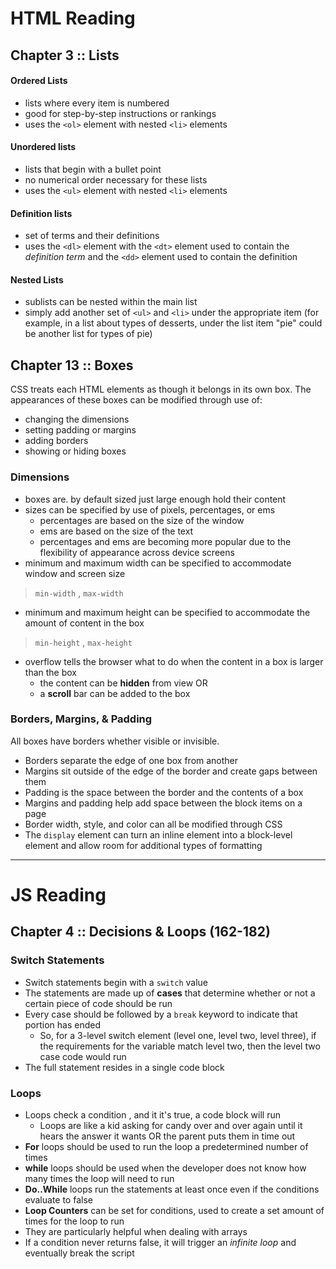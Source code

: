 # HTML Reading

## Chapter 3 :: Lists

#### Ordered Lists
* lists where every item is numbered
* good for step-by-step instructions or rankings
* uses the `<ol>` element with nested `<li>` elements

#### Unordered lists
* lists that begin with a bullet point
* no numerical order necessary for these lists
* uses the `<ul>` element with nested `<li>` elements 

#### Definition lists
* set of terms and their definitions
* uses the `<dl>` element with the `<dt>` element used to contain the *definition term* and the `<dd>` element used to contain the definition

#### Nested Lists
* sublists can be nested within the main list
* simply add another set of `<ul>` and `<li>` under the appropriate item (for example, in a list about types of desserts, under the list item "pie" could be another list for types of pie)

## Chapter 13 :: Boxes
CSS treats each HTML elements as though it belongs in its own box. The appearances of these boxes can be modified through use of:
* changing the dimensions
* setting padding or margins
* adding borders
* showing or hiding boxes

### Dimensions 
* boxes are. by default sized just large enough hold their content
* sizes can be specified by use of pixels, percentages, or ems
  * percentages are based on the size of the window
  * ems are based on the size of the text
  * percentages and ems are becoming more popular due to the flexibility of appearance across device screens
* minimum and maximum width can be specified to accommodate window and screen size
> `min-width` , `max-width` 
* minimum and maximum height can be specified to accommodate the amount of content in the box
>`min-height` , `max-height`
* overflow tells the browser what to do when the content in a box is larger than the box
  * the content can be **hidden** from view OR
  * a **scroll** bar can be added to the box 

### Borders, Margins, & Padding
All boxes have borders whether visible or invisible. 
* Borders separate the edge of one box from another
* Margins sit outside of the edge of the border and create gaps between them
* Padding is the space between the border and the contents of a box
* Margins and padding help add space between the block items on a page
* Border width, style, and color can all be modified through CSS
* The `display` element can turn an inline element into a block-level element and allow room for additional types of formatting

---

# JS Reading

## Chapter 4 :: Decisions & Loops (162-182)

### Switch Statements

* Switch statements begin with a `switch` value
* The statements are made up of **cases** that determine whether or not a certain piece of code should be run
* Every case should be followed by a `break` keyword to indicate that portion has ended
  - So, for a 3-level switch element (level one, level two, level three), if the requirements for the variable match level two, then the level two case code would run
* The full statement resides in a single code block

### Loops
 * Loops check a condition , and it it's true, a code block will run
    - Loops are like a kid asking for candy over and over again until it hears the answer it wants OR the parent puts them in time out
  * **For** loops should be used to run the loop a predetermined number of times
  * **while** loops should be used when the developer does not know how many times the loop will need to run
  * **Do..While** loops run the statements at least once even if the conditions evaluate to false
  * **Loop Counters** can be set for conditions, used to create a set amount of times for the loop to run
  * They are particularly helpful when dealing with arrays
  * If a condition never returns false, it will trigger an *infinite loop* and eventually break the script
